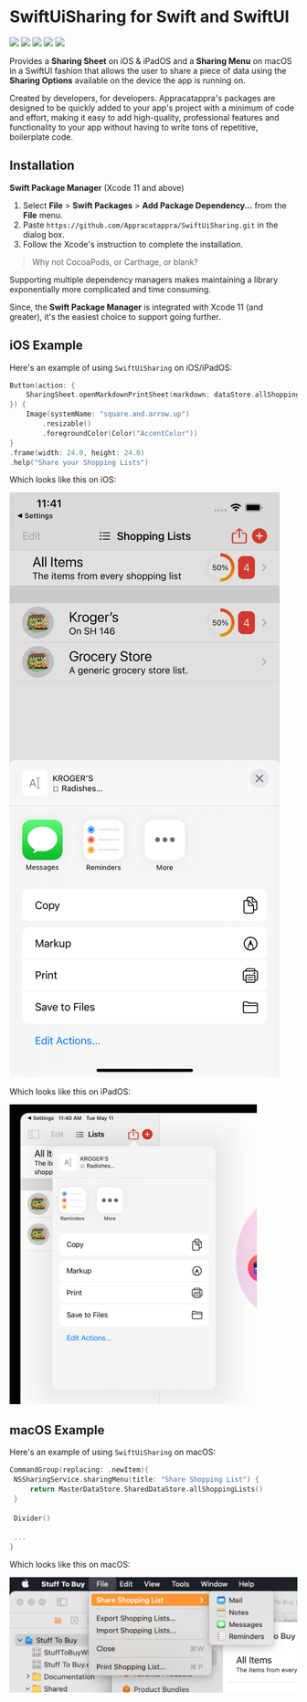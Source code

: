 # SwiftUiSharing for Swift and SwiftUI

![](https://img.shields.io/badge/license-MIT-green) ![](https://img.shields.io/badge/maintained%3F-Yes-green) ![](https://img.shields.io/badge/iOS-13.0-red) ![](https://img.shields.io/badge/macOS-10.15-red)  ![](https://img.shields.io/badge/release-v1.0.0-blue)

Provides a **Sharing Sheet** on iOS & iPadOS and a **Sharing Menu** on macOS in a SwiftUI fashion that allows the user to share a piece of data using the **Sharing Options** available on the device the app is running on.

Created by developers, for developers. Appracatappra's packages are designed to be quickly added to your app's project with a minimum of code and effort, making it easy to add high-quality, professional features and functionality to your app without having to write tons of repetitive, boilerplate code.

<a name="Installation"></a>
## Installation

**Swift Package Manager** (Xcode 11 and above)

1. Select **File** > **Swift Packages** > **Add Package Dependency…** from the **File** menu.
2. Paste `https://github.com/Appracatappra/SwiftUiSharing.git` in the dialog box.
3. Follow the Xcode's instruction to complete the installation.

> Why not CocoaPods, or Carthage, or blank?

Supporting multiple dependency managers makes maintaining a library exponentially more complicated and time consuming.

Since, the **Swift Package Manager** is integrated with Xcode 11 (and greater), it's the easiest choice to support going further.

<a name="iOS-Example"></a>
## iOS Example

Here's an example of using `SwiftUiSharing` on  iOS/iPadOS:

 ```swift
 Button(action: {
     SharingSheet.openMarkdownPrintSheet(markdown: dataStore.allShoppingLists(asMarkdown:true), simpleText: dataStore.allShoppingLists(), fromX: 245.0, fromY: 32.0)
 }) {
     Image(systemName: "square.and.arrow.up")
         .resizable()
         .foregroundColor(Color("AccentColor"))
 }
 .frame(width: 24.0, height: 24.0)
 .help("Share your Shopping Lists")
 ```

Which looks like this on iOS:

![](Documentation/Images/Sharing03.png)

Which looks like this on iPadOS:

![](Documentation/Images/Sharing02.png)

<a name="macOS-Example"></a>
## macOS Example

Here's an example of using `SwiftUiSharing` on  macOS:

```swift
CommandGroup(replacing: .newItem){
 NSSharingService.sharingMenu(title: "Share Shopping List") {
     return MasterDataStore.SharedDataStore.allShoppingLists()
 }
 
 Divider()
 
 ...
}
```

Which looks like this on macOS:

![](Documentation/Images/Sharing01.png)